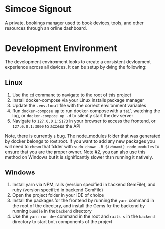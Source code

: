 # Simcoe Signout
A private, bookings manager used to book devices, tools, and other resources through an online dashboard.

# Development Environment
The development environment looks to create a consistent devlopment experience across all devices. It can be setup by doing the following:

## Linux
1. Use the `cd` command to navigate to the root of this project
2. Install docker-compose via your Linux installs package manager
3. Update the `.env.local` file with the correct environment variables
4. Run `docker-compose up` to run docker-compose with a `tail` watching the log, or `docker-compose up -d` to silently start the dev server
5. Navigate to `127.0.0.1:5173` in your browser to access the frontend, or `127.0.0.1:3000` to access the API

Note, there is currently a bug. The node_modules folder that was generated by docker belongs to root:root. If you want to add any new packages you will need to `chown` that folder with `sudo chown -R $(whoami) node_modules` to ensure that you are the proper owner.
Note #2, you can also use this method on Windows but it is significantly slower than running it natively.

## Windows
1. Install yarn via NPM, rails (version specified in backend GemFile), and ruby (version specified in backend GemFile)
2. Open the project folder in your IDE of choice
3. Install the packages for the frontend by running the `yarn` command in the root of the directory, and install the Gems for the backend by running `bundle` in the `backend` directory
4. Use the `yarn run dev` command in the root and `rails s` in the `backend` directory to start both components of the project
